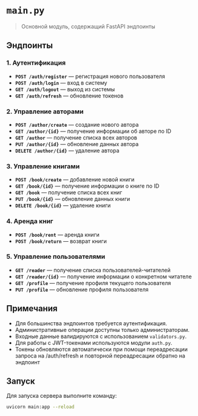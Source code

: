 # `main.py`
> Основной модуль, содержащий FastAPI эндпоинты

## Эндпоинты

### 1. Аутентификация
- **`POST /auth/register`** — регистрация нового пользователя
- **`POST /auth/login`** — вход в систему
- **`GET /auth/logout`** — выход из системы
- **`GET /auth/refresh`** — обновление токенов

### 2. Управление авторами
- **`POST /author/create`** — создание нового автора
- **`GET /author/{id}`** — получение информации об авторе по ID
- **`GET /author`** — получение списка всех авторов
- **`PUT /author/{id}`** — обновление данных автора
- **`DELETE /author/{id}`** — удаление автора

### 3. Управление книгами
- **`POST /book/create`** — добавление новой книги
- **`GET /book/{id}`** — получение информации о книге по ID
- **`GET /book`** — получение списка всех книг
- **`PUT /book/{id}`** — обновление данных книги
- **`DELETE /book/{id}`** — удаление книги

### 4. Аренда книг
- **`POST /book/rent`** — аренда книги
- **`POST /book/return`** — возврат книги

### 5. Управление пользователями
- **`GET /reader`** — получение списка пользователей-читателей
- **`GET /reader/{id}`** — получение информации о конкретном читателе
- **`GET /profile`** — получение профиля текущего пользователя
- **`PUT /profile`** — обновление профиля пользователя

## Примечания
- Для большинства эндпоинтов требуется аутентификация.
- Административные операции доступны только администраторам.
- Входные данные валидируются с использованием `validators.py`.
- Для работы с JWT-токенами используются модули `auth.py`.
- Токены обновляются автоматически при помощи переадресации запроса на /auth/refresh и повторной переадресации обратно на эндпоинт

## Запуск
Для запуска сервера выполните команду:
```sh
uvicorn main:app --reload
```

